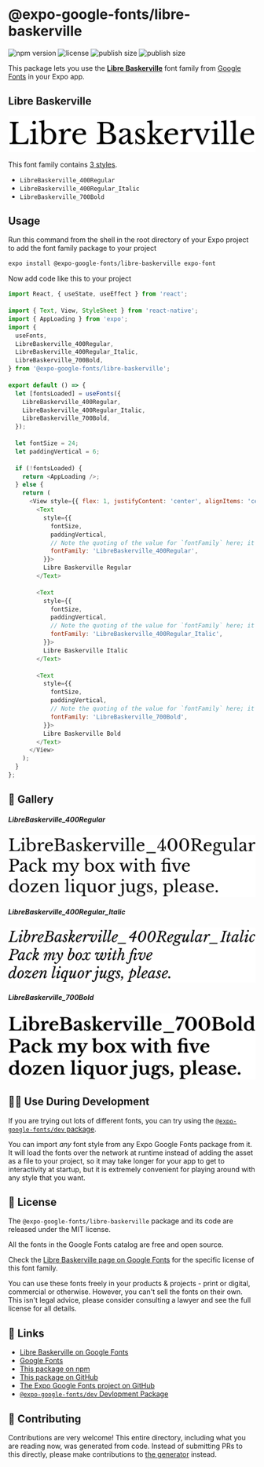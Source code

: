 # @expo-google-fonts/libre-baskerville

![npm version](https://flat.badgen.net/npm/v/@expo-google-fonts/libre-baskerville)
![license](https://flat.badgen.net/github/license/expo/google-fonts)
![publish size](https://flat.badgen.net/packagephobia/install/@expo-google-fonts/libre-baskerville)
![publish size](https://flat.badgen.net/packagephobia/publish/@expo-google-fonts/libre-baskerville)

This package lets you use the [**Libre Baskerville**](https://fonts.google.com/specimen/Libre+Baskerville) font family from [Google Fonts](https://fonts.google.com/) in your Expo app.

## Libre Baskerville

![Libre Baskerville](./font-family.png)

This font family contains [3 styles](#-gallery).

- `LibreBaskerville_400Regular`
- `LibreBaskerville_400Regular_Italic`
- `LibreBaskerville_700Bold`

## Usage

Run this command from the shell in the root directory of your Expo project to add the font family package to your project
```sh
expo install @expo-google-fonts/libre-baskerville expo-font
```

Now add code like this to your project
```js
import React, { useState, useEffect } from 'react';

import { Text, View, StyleSheet } from 'react-native';
import { AppLoading } from 'expo';
import {
  useFonts,
  LibreBaskerville_400Regular,
  LibreBaskerville_400Regular_Italic,
  LibreBaskerville_700Bold,
} from '@expo-google-fonts/libre-baskerville';

export default () => {
  let [fontsLoaded] = useFonts({
    LibreBaskerville_400Regular,
    LibreBaskerville_400Regular_Italic,
    LibreBaskerville_700Bold,
  });

  let fontSize = 24;
  let paddingVertical = 6;

  if (!fontsLoaded) {
    return <AppLoading />;
  } else {
    return (
      <View style={{ flex: 1, justifyContent: 'center', alignItems: 'center' }}>
        <Text
          style={{
            fontSize,
            paddingVertical,
            // Note the quoting of the value for `fontFamily` here; it expects a string!
            fontFamily: 'LibreBaskerville_400Regular',
          }}>
          Libre Baskerville Regular
        </Text>

        <Text
          style={{
            fontSize,
            paddingVertical,
            // Note the quoting of the value for `fontFamily` here; it expects a string!
            fontFamily: 'LibreBaskerville_400Regular_Italic',
          }}>
          Libre Baskerville Italic
        </Text>

        <Text
          style={{
            fontSize,
            paddingVertical,
            // Note the quoting of the value for `fontFamily` here; it expects a string!
            fontFamily: 'LibreBaskerville_700Bold',
          }}>
          Libre Baskerville Bold
        </Text>
      </View>
    );
  }
};

```

## 🔡 Gallery

##### LibreBaskerville_400Regular
![LibreBaskerville_400Regular](./LibreBaskerville_400Regular.ttf.png)

##### LibreBaskerville_400Regular_Italic
![LibreBaskerville_400Regular_Italic](./LibreBaskerville_400Regular_Italic.ttf.png)

##### LibreBaskerville_700Bold
![LibreBaskerville_700Bold](./LibreBaskerville_700Bold.ttf.png)


## 👩‍💻 Use During Development

If you are trying out lots of different fonts, you can try using the [`@expo-google-fonts/dev` package](https://github.com/expo/google-fonts/tree/master/font-packages/dev#readme).

You can import *any* font style from any Expo Google Fonts package from it. It will load the fonts
over the network at runtime instead of adding the asset as a file to your project, so it may take longer
for your app to get to interactivity at startup, but it is extremely convenient
for playing around with any style that you want.

## 📖 License

The `@expo-google-fonts/libre-baskerville` package and its code are released under the MIT license.

All the fonts in the Google Fonts catalog are free and open source.

Check the [Libre Baskerville page on Google Fonts](https://fonts.google.com/specimen/Libre+Baskerville) for the specific license of this font family.

You can use these fonts freely in your products & projects - print or digital, commercial or otherwise. However, you can't sell the fonts on their own. This isn't legal advice, please consider consulting a lawyer and see the full license for all details.

## 🔗 Links

- [Libre Baskerville on Google Fonts](https://fonts.google.com/specimen/Libre+Baskerville)
- [Google Fonts](https://fonts.google.com/)
- [This package on npm](https://www.npmjs.com/package/@expo-google-fonts/libre-baskerville)
- [This package on GitHub](https://github.com/expo/google-fonts/tree/master/font-packages/libre-baskerville)
- [The Expo Google Fonts project on GitHub](https://github.com/expo/google-fonts)
- [`@expo-google-fonts/dev` Devlopment Package](https://github.com/expo/google-fonts/tree/master/font-packages/dev)

## 🤝 Contributing

Contributions are very welcome! This entire directory, including what you are reading now, was generated from code. Instead of submitting PRs to this directly, please make contributions to [the generator](https://github.com/expo/google-fonts/tree/master/packages/generator) instead.
